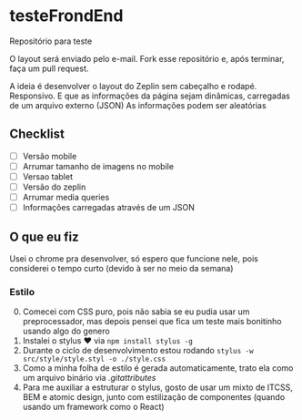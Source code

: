 # testeFrondEnd
Repositório para teste


O layout será enviado pelo e-mail.
Fork esse repositório e, após terminar, faça um pull request.

A ideia é desenvolver o layout do Zeplin sem cabeçalho e rodapé. Responsivo. E que as informações da página sejam dinâmicas, carregadas de um arquivo externo (JSON)
As informações podem ser aleatórias

## Checklist

- [ ] Versão mobile
- [ ] Arrumar tamanho de imagens no mobile
- [ ] Versao tablet
- [ ] Versão do zeplin
- [ ] Arrumar media queries
- [ ] Informações carregadas através de um JSON

## O que eu fiz

Usei o chrome pra desenvolver, só espero que funcione nele, pois considerei o tempo curto (devido à ser no meio da semana)

### Estilo

0. Comecei com CSS puro, pois não sabia se eu pudia usar um preprocessador, mas depois pensei que fica um teste mais bonitinho usando algo do genero
1. Instalei o stylus :heart: via `npm install stylus -g`
2. Durante o ciclo de desenvolvimento estou rodando `stylus -w src/style/style.styl -o ./style.css`
3. Como a minha folha de estilo é gerada automaticamente, trato ela como um arquivo binário via *.gitattributes*
4. Para me auxiliar a estruturar o stylus, gosto de usar um mixto de ITCSS, BEM e atomic design, junto com estilização de componentes (quando usando um framework como o React)
